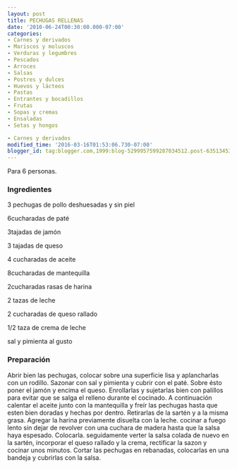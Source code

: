 ```yaml
---
layout: post
title: PECHUGAS RELLENAS
date: '2010-06-24T00:30:00.000-07:00'
categories:
- Carnes y derivados
- Mariscos y moluscos
- Verduras y legumbres
- Pescados
- Arroces
- Salsas
- Postres y dulces
- Huevos y lácteos
- Pastas
- Entrantes y bocadillos
- Frutas
- Sopas y cremas
- Ensaladas
- Setas y hongos

- Carnes y derivados
modified_time: '2016-03-16T01:53:06.730-07:00'
blogger_id: tag:blogger.com,1999:blog-5299957599287034512.post-6351345310351151946
---
```


Para 6 personas.

<h3>Ingredientes</h3>

3 pechugas de pollo deshuesadas y sin piel

6cucharadas de paté

3tajadas de jamón

3 tajadas de queso

4 cucharadas de aceite

8cucharadas de mantequilla

2cucharadas rasas de harina

2 tazas de leche

2 cucharadas de queso rallado

1/2 taza de crema de leche

sal y pimienta al gusto

<h3>Preparación</h3>

Abrir bien las pechugas, colocar sobre una superficie lisa y aplancharlas con un rodillo. Sazonar con sal y pimienta y cubrir con el paté. Sobre ésto poner el jamón y encima el queso. Enrollarlas y sujetarlas bien con palillos para evitar que se salga el relleno durante el cocinado. A continuación calentar el aceite junto con la mantequilla y freír las pechugas hasta que esten bien doradas y hechas por dentro. Retirarlas de la sartén y a la misma grasa. Agregar la harina previamente disuelta con la leche. cocinar a fuego lento sin dejar de revolver con una cuchara de madera hasta que la salsa haya espesado. Colocarla. seguidamente verter la salsa colada de nuevo en la sartén, incorporar el queso rallado y la crema, rectificar la sazon y cocinar unos minutos. Cortar las pechugas en rebanadas, colocarlas en una bandeja y cubrirlas con la salsa.

